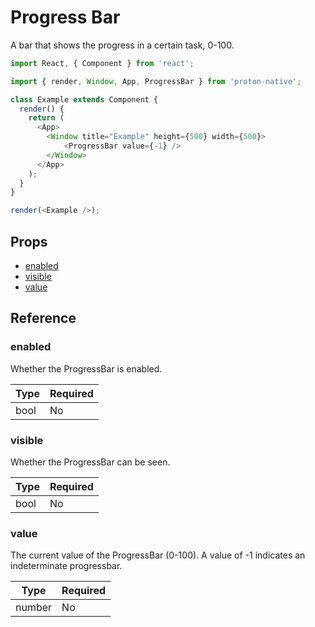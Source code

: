# Progress Bar

A bar that shows the progress in a certain task, 0-100.

```javascript
import React, { Component } from 'react';

import { render, Window, App, ProgressBar } from 'proton-native';

class Example extends Component {
  render() {
    return (
      <App>
        <Window title="Example" height={500} width={500}>
            <ProgressBar value={-1} />
        </Window>
      </App>
    );
  }
}

render(<Example />);
```

## Props

- [enabled](#enabled)
- [visible](#visible)
- [value](#value)

## Reference

### enabled

Whether the ProgressBar is enabled.

| **Type** | **Required** |
| --- | --- |
| bool | No |

### visible

Whether the ProgressBar can be seen.

| **Type** | **Required** |
| --- | --- |
| bool | No |

### value

The current value of the ProgressBar (0-100). A value of -1 indicates an indeterminate progressbar.

| **Type** | **Required** |
| --- | --- |
| number | No |